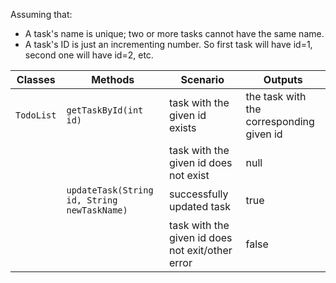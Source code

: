 Assuming that:

- A task's name is unique; two or more tasks cannot have the same name.
- A task's ID is just an incrementing number. So first task will have id=1, second one will have id=2, etc.

| Classes    | Methods                                     | Scenario                                         | Outputs                                  |
|------------|---------------------------------------------|--------------------------------------------------|------------------------------------------|
| `TodoList` | `getTaskById(int id)`                       | task with the given id exists                    | the task with the corresponding given id |
|            |                                             | task with the given id does not exist            | null                                     |
|            | `updateTask(String id, String newTaskName)` | successfully updated task                        | true                                     |
|            |                                             | task with the given id does not exit/other error | false                                    |
